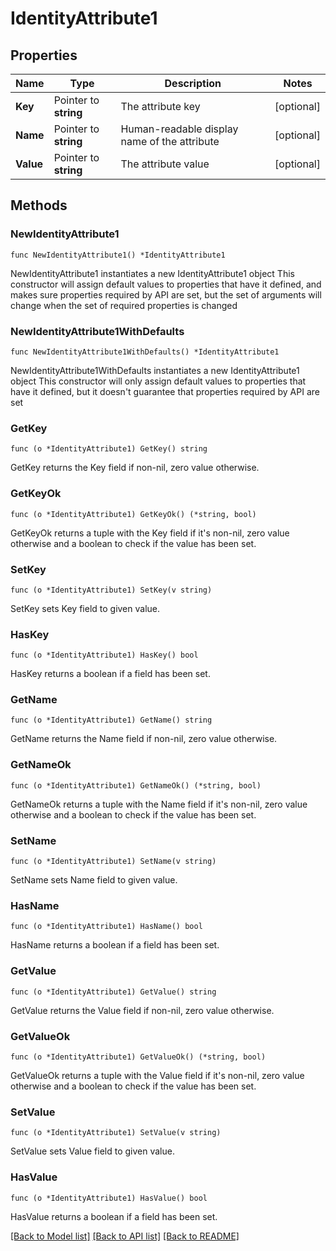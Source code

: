 # IdentityAttribute1

## Properties

Name | Type | Description | Notes
------------ | ------------- | ------------- | -------------
**Key** | Pointer to **string** | The attribute key | [optional] 
**Name** | Pointer to **string** | Human-readable display name of the attribute | [optional] 
**Value** | Pointer to **string** | The attribute value | [optional] 

## Methods

### NewIdentityAttribute1

`func NewIdentityAttribute1() *IdentityAttribute1`

NewIdentityAttribute1 instantiates a new IdentityAttribute1 object
This constructor will assign default values to properties that have it defined,
and makes sure properties required by API are set, but the set of arguments
will change when the set of required properties is changed

### NewIdentityAttribute1WithDefaults

`func NewIdentityAttribute1WithDefaults() *IdentityAttribute1`

NewIdentityAttribute1WithDefaults instantiates a new IdentityAttribute1 object
This constructor will only assign default values to properties that have it defined,
but it doesn't guarantee that properties required by API are set

### GetKey

`func (o *IdentityAttribute1) GetKey() string`

GetKey returns the Key field if non-nil, zero value otherwise.

### GetKeyOk

`func (o *IdentityAttribute1) GetKeyOk() (*string, bool)`

GetKeyOk returns a tuple with the Key field if it's non-nil, zero value otherwise
and a boolean to check if the value has been set.

### SetKey

`func (o *IdentityAttribute1) SetKey(v string)`

SetKey sets Key field to given value.

### HasKey

`func (o *IdentityAttribute1) HasKey() bool`

HasKey returns a boolean if a field has been set.

### GetName

`func (o *IdentityAttribute1) GetName() string`

GetName returns the Name field if non-nil, zero value otherwise.

### GetNameOk

`func (o *IdentityAttribute1) GetNameOk() (*string, bool)`

GetNameOk returns a tuple with the Name field if it's non-nil, zero value otherwise
and a boolean to check if the value has been set.

### SetName

`func (o *IdentityAttribute1) SetName(v string)`

SetName sets Name field to given value.

### HasName

`func (o *IdentityAttribute1) HasName() bool`

HasName returns a boolean if a field has been set.

### GetValue

`func (o *IdentityAttribute1) GetValue() string`

GetValue returns the Value field if non-nil, zero value otherwise.

### GetValueOk

`func (o *IdentityAttribute1) GetValueOk() (*string, bool)`

GetValueOk returns a tuple with the Value field if it's non-nil, zero value otherwise
and a boolean to check if the value has been set.

### SetValue

`func (o *IdentityAttribute1) SetValue(v string)`

SetValue sets Value field to given value.

### HasValue

`func (o *IdentityAttribute1) HasValue() bool`

HasValue returns a boolean if a field has been set.


[[Back to Model list]](../README.md#documentation-for-models) [[Back to API list]](../README.md#documentation-for-api-endpoints) [[Back to README]](../README.md)


